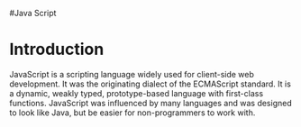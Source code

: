 #Java Script

# Introduction #

JavaScript is a scripting language widely used for client-side web development. It was the originating dialect of the ECMAScript standard. It is a dynamic, weakly typed, prototype-based language with first-class functions. JavaScript was influenced by many languages and was designed to look like Java, but be easier for non-programmers to work with.